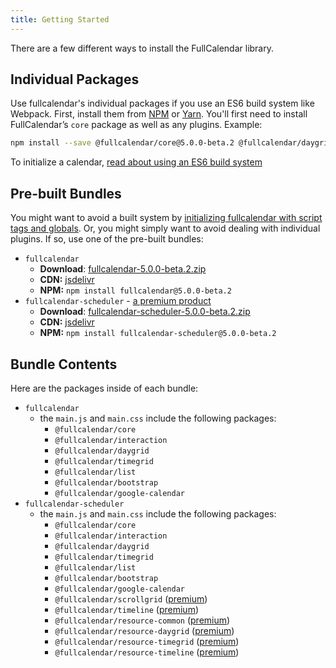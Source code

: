 ```yaml
---
title: Getting Started
---
```


There are a few different ways to install the FullCalendar library.


## Individual Packages

Use fullcalendar's individual packages if you use an ES6 build system like Webpack. First, install them from [NPM](https://www.npmjs.com/) or [Yarn](https://yarnpkg.com/). You'll first need to install FullCalendar’s `core` package as well as any plugins. Example:

```sh
npm install --save @fullcalendar/core@5.0.0-beta.2 @fullcalendar/daygrid@5.0.0-beta.2
```

To initialize a calendar, <a href='initialize-es6' class='more-link'>read about using an ES6 build system</a>


## Pre-built Bundles

You might want to avoid a built system by [initializing fullcalendar with script tags and globals](initialize-globals). Or, you might simply want to avoid dealing with individual plugins. If so, use one of the pre-built bundles:

- `fullcalendar`
  - **Download**: [fullcalendar-5.0.0-beta.2.zip](https://github.com/fullcalendar/fullcalendar/releases/download/v5.0.0-beta.2/fullcalendar-5.0.0-beta.2.zip)
  - **CDN:** [jsdelivr](https://www.jsdelivr.com/package/npm/fullcalendar?version=5.0.0-beta.2)
  - **NPM:** `npm install fullcalendar@5.0.0-beta.2`
- `fullcalendar-scheduler` - [a premium product](premium)
  - **Download**: [fullcalendar-scheduler-5.0.0-beta.2.zip](https://github.com/fullcalendar/fullcalendar-scheduler/releases/download/v5.0.0-beta.2/fullcalendar-scheduler-5.0.0-beta.2.zip)
  - **CDN:** [jsdelivr](https://www.jsdelivr.com/package/npm/fullcalendar-scheduler?version=5.0.0-beta.2)
  - **NPM:** `npm install fullcalendar-scheduler@5.0.0-beta.2`


## Bundle Contents

Here are the packages inside of each bundle:

- `fullcalendar`
  - the `main.js` and `main.css` include the following packages:
    - `@fullcalendar/core`
    - `@fullcalendar/interaction`
    - `@fullcalendar/daygrid`
    - `@fullcalendar/timegrid`
    - `@fullcalendar/list`
    - `@fullcalendar/bootstrap`
    - `@fullcalendar/google-calendar`
- `fullcalendar-scheduler`
  - the `main.js` and `main.css` include the following packages:
    - `@fullcalendar/core`
    - `@fullcalendar/interaction`
    - `@fullcalendar/daygrid`
    - `@fullcalendar/timegrid`
    - `@fullcalendar/list`
    - `@fullcalendar/bootstrap`
    - `@fullcalendar/google-calendar`
    - `@fullcalendar/scrollgrid` ([premium](premium))
    - `@fullcalendar/timeline` ([premium](premium))
    - `@fullcalendar/resource-common` ([premium](premium))
    - `@fullcalendar/resource-daygrid` ([premium](premium))
    - `@fullcalendar/resource-timegrid` ([premium](premium))
    - `@fullcalendar/resource-timeline` ([premium](premium))
